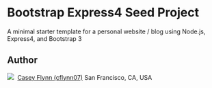 Bootstrap Express4 Seed Project
===============================

A minimal starter template for a personal website / blog using Node.js, Express4, and Bootstrap 3

Author
------
<img src="http://www.gravatar.com/avatar/fd3c806f94926cbe683f3ddc878ae4d3?s=64">&nbsp;
[Casey Flynn (cflynn07)](https://github.com/cflynn07)
San Francisco, CA, USA  
